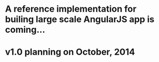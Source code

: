 
# A reference implementation for builing large scale AngularJS app is coming...

# v1.0 planning on October, 2014 
